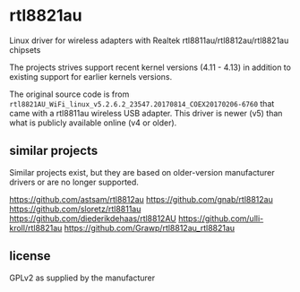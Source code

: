 # rtl8821au
Linux driver for wireless adapters with Realtek rtl8811au/rtl8812au/rtl8821au chipsets

The projects strives support recent kernel versions (4.11 - 4.13) 
in addition to existing support for earlier kernels versions.

The original source code is from `rtl8821AU_WiFi_linux_v5.2.6.2_23547.20170814_COEX20170206-6760`
that came with a rtl8811au wireless USB adapter.  This driver is newer (v5) than what is publicly
available online (v4 or older).

## similar projects 
Similar projects exist, but they are based on older-version manufacturer drivers or are no longer supported.

https://github.com/astsam/rtl8812au
https://github.com/gnab/rtl8812au
https://github.com/sloretz/rtl8811au
https://github.com/diederikdehaas/rtl8812AU
https://github.com/ulli-kroll/rtl8821au
https://github.com/Grawp/rtl8812au_rtl8821au


## license
GPLv2 as supplied by the manufacturer
